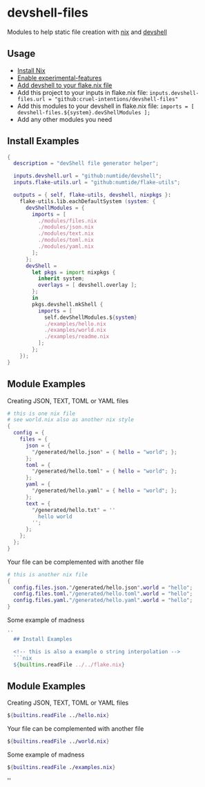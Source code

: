 # devshell-files

Modules to help static file creation with [nix](https://nixos.org/guides/how-nix-works.html) and [devshell](https://github.com/numtide/devshell)

## Usage

- [Install Nix](https://nixos.org/download.html#nix-quick-install)
- [Enable experimental-features](https://nixos.wiki/wiki/Flakes#Non-NixOS)
- [Add devshell to your flake.nix file](https://github.com/numtide/devshell/blob/master/template/flake.nix#L5)
- Add this project to your inputs in flake.nix file: `inputs.devshell-files.url = "github:cruel-intentions/devshell-files"`
- Add this modules to your devshell in flake.nix file: `imports = [ devshell-files.${system}.devShellModules ];`
- Add any other modules you need

## Install Examples

<!-- this is also a example o string interpolation -->

```nix
{
  description = "devShell file generator helper";

  inputs.devshell.url = "github:numtide/devshell";
  inputs.flake-utils.url = "github:numtide/flake-utils";

  outputs = { self, flake-utils, devshell, nixpkgs }:
    flake-utils.lib.eachDefaultSystem (system: {
      devShellModules = {
        imports = [
          ./modules/files.nix
          ./modules/json.nix
          ./modules/text.nix
          ./modules/toml.nix
          ./modules/yaml.nix
        ];
      };
      devShell =
        let pkgs = import nixpkgs {
          inherit system;
          overlays = [ devshell.overlay ];
        };
        in
        pkgs.devshell.mkShell {
          imports = [
            self.devShellModules.${system}
            ./examples/hello.nix
            ./examples/world.nix
            ./examples/readme.nix
          ];
        };
    });
}

```

## Module Examples

Creating JSON, TEXT, TOML or YAML files

```nix
# this is one nix file
# see world.nix also as another nix style
{
  config = {
    files = {
      json = {
        "/generated/hello.json" = { hello = "world"; };
      };
      toml = {
        "/generated/hello.toml" = { hello = "world"; };
      };
      yaml = {
        "/generated/hello.yaml" = { hello = "world"; };
      };
      text = {
        "/generated/hello.txt" = ''
          hello world
        '';
      };
    };
  };
}

```

Your file can be complemented with another file

```nix
# this is another nix file
{
  config.files.json."/generated/hello.json".world = "hello";
  config.files.toml."/generated/hello.toml".world = "hello";
  config.files.yaml."/generated/hello.yaml".world = "hello";
}

```

Some example of madness

````nix
''
  ## Install Examples

  <!-- this is also a example o string interpolation -->
  ```nix
  ${builtins.readFile ../../flake.nix}
````

## Module Examples

Creating JSON, TEXT, TOML or YAML files

```nix
${builtins.readFile ../hello.nix}
```

Your file can be complemented with another file

```nix
${builtins.readFile ../world.nix}
```

Some example of madness

```nix
${builtins.readFile ./examples.nix}
```

''

```

```
